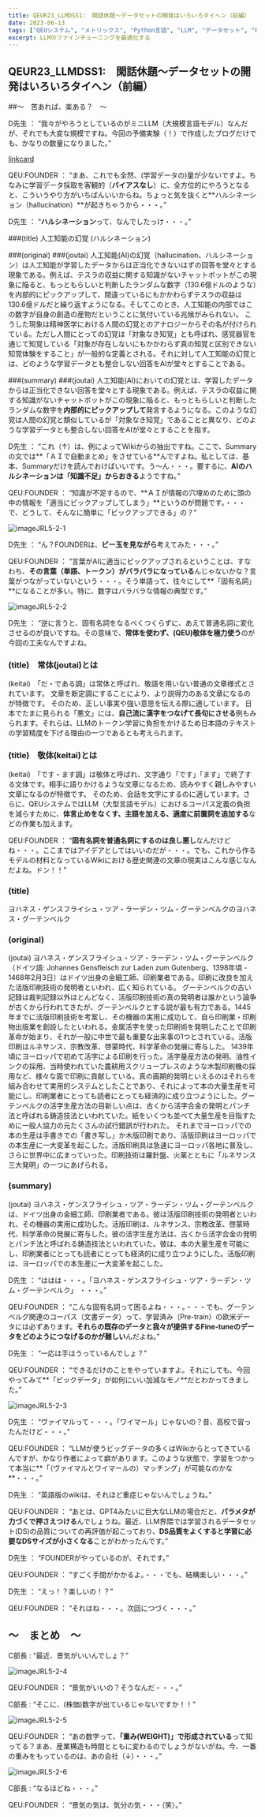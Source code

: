 ```yaml
---
title: QEUR23_LLMDSS1:　閑話休題～データセットの開発はいろいろタイヘン（前編）
date: 2023-06-13
tags: ["QEUシステム", "メトリックス", "Python言語", "LLM", "データセット", "Fine-tuning", "イノベーション"]
excerpt: LLMのファインチューニングを最適化する
---
```


## QEUR23_LLMDSS1:　閑話休題～データセットの開発はいろいろタイヘン（前編）

##～　苦あれば、楽ある？　～

D先生 ： “我々がやろうとしているのがミニLLM（大規模言語モデル）なんだが、それでも大変な規模ですね。今回の予備実験（！）で作成したブログだけでも、かなりの数量になりました。”

[linkcard](https://qeuslife.blogspot.com/2023/06/what-is-post-capitalism-what-is.html)

QEU:FOUNDER ： “まあ、これでも全然、(学習データの)量が少ないですよ。ちなみに学習データ採取を客観的（**バイアスなし**）に、全方位的にやろうとなると、こういうやり方がいちばんいいからね。ちょっと気を抜くと**ハルシネーション（hallucination）**が起きちゃうから・・・。”

D先生 ： “**ハルシネーション**って、なんでしたっけ・・・。”

###(title)
人工知能の幻覚 (ハルシネーション)

###(original)
###(joutai)
人工知能(AI)の幻覚（hallucination、ハルシネーション）は人工知能が学習したデータからは正当化できないはずの回答を堂々とする現象である。例えば、テスラの収益に関する知識がないチャットボットがこの現象に陥ると、もっともらしいと判断したランダムな数字（130.6億ドルのような）を内部的にピックアップして、間違っているにもかかわらずテスラの収益は130.6億ドルだと繰り返すようになる。そしてこのとき、人工知能の内部ではこの数字が自身の創造の産物だということに気付いている兆候がみられない。
こうした現象は精神医学における人間の幻覚とのアナロジーからその名が付けられている。ただし人間にとっての幻覚は「対象なき知覚」とも呼ばれ、感覚器官を通じて知覚している「対象が存在しないにもかかわらず真の知覚と区別できない知覚体験をすること」が一般的な定義とされる。それに対して人工知能の幻覚とは、どのような学習データとも整合しない回答をAIが堂々とすることである。

###(summary)
###(joutai)
人工知能(AI)においての幻覚とは、学習したデータからは正当化できない回答を堂々とする現象である。例えば、テスラの収益に関する知識がないチャットボットがこの現象に陥ると、もっともらしいと判断したランダムな数字を**内部的にピックアップして**発言するようになる。このような幻覚は人間の幻覚と類似しているが「対象なき知覚」であることと異なり、どのような学習データとも整合しない回答をAIが堂々とすることを指す。

D先生 ： “これ（↑）は、例によってWikiからの抽出ですね。ここで、Summaryの文では**「ＡＩで自動まとめ」をさせている**んですよね。私としては、基本、Summaryだけを読んでおけばいいです。う～ん・・・。要するに、**AIのハルシネーションは「知識不足」からおきる**ようですね。”

QEU:FOUNDER ： “知識が不足するので、**ＡＩが情報の穴埋めのために頭の中の情報を「適当にピックアップしてしまう」**というのが問題です。・・・で、どうして、そんなに簡単に「ピックアップできる」の？”

![imageJRL5-2-1](/2023-06-13-QEUR23_LLMDSS1/imageJRL5-2-1.jpg)

D先生 ： “ん？FOUNDERは、**ビー玉を見ながら**考えてみた・・・。”

QEU:FOUNDER ： “言葉がAIに適当にピックアップされるということは、すなわち、**その言葉（単語、トークン）がバラバラになっている**んじゃないかな？言葉がつながっていないという・・・。そう単語って、往々にして**「固有名詞」**になることが多い。特に、数字はバラバラな情報の典型です。”

![imageJRL5-2-2](/2023-06-13-QEUR23_LLMDSS1/imageJRL5-2-2.jpg)

D先生 ： “逆に言うと、固有名詞をなるべくつくらずに、あえて普通名詞に変化させるのが良いですね。その意味で、**常体を使わず、(QEU)敬体を極力使う**のが今回の工夫なんですよね。

### (title)　常体(joutai)とは

(keitai)　「だ・である調」は常体と呼ばれ、敬語を用いない普通の文章様式とされています。 文章を断定調にすることにより、より説得力のある文章になるのが特徴です。 そのため、正しい事実や強い意思を伝える際に適しています。
日本でたまに見られる「悪文」には、**自己流に漢字をつなげて長句にさせる**例もみられます。それらは、LLMのトークン学習に負担をかけるため日本語のテキストの学習精度を下げる理由の一つであるとも考えられます。

### (title)　敬体(keitai)とは

(keitai)　「です・ます調」は敬体と呼ばれ、文字通り「です」「ます」で終了する文体です。相手に語りかけるような文章になるため、読みやすく親しみやすい文章になるのが特徴です。
そのため、会話を文字にするのに適しています。さらに、QEUシステムではLLM（大型言語モデル）におけるコーパス定義の負担を減らすために、**体言止めをなくす、主語を加える、適度に前置詞を追加する**などの作業も加えます。

QEU:FOUNDER ： “**固有名詞を普通名詞にするのは良し悪し**なんだけどね・・・。ここまではアイデアとしてはいいのだが・・・。でも、これから作るモデルの材料となっているWikiにおける歴史関連の文章の現実はこんな感じなんだよね。ドン！！”

### (title)
ヨハネス・ゲンスフライシュ・ツア・ラーデン・ツム・グーテンベルクのヨハネス・グーテンベルク

### (original)
(joutai)
ヨハネス・ゲンスフライシュ・ツア・ラーデン・ツム・グーテンベルク（ドイツ語: Johannes Gensfleisch zur Laden zum Gutenberg、1398年頃 - 1468年2月3日）はドイツ出身の金細工師、印刷業者である。印刷に改良を加えた活版印刷技術の発明者といわれ、広く知られている。
グーテンベルクの古い記録は裁判記録以外ほとんどなく、活版印刷技術の真の発明者は誰かという論争が古くから行われてきたが、グーテンベルクとする説が最も有力である。1445年までに活版印刷技術を考案し、その機器の実用に成功して、自ら印刷業・印刷物出版業を創設したといわれる。金属活字を使った印刷術を発明したことで印刷革命が始まり、それが一般に中世で最も重要な出来事の1つとされている。活版印刷はルネサンス、宗教改革、啓蒙時代、科学革命の発展に寄与した。
1439年頃にヨーロッパで初めて活字による印刷を行った。活字量産方法の発明、油性インクの採用、当時使われていた農耕用スクリュープレスのような木製印刷機の採用など、様々な面で印刷に貢献している。真の画期的発明といえるのはそれらを組み合わせて実用的システムとしたことであり、それによって本の大量生産を可能にし、印刷業者にとっても読者にとっても経済的に成り立つようにした。グーテンベルクの活字生産方法の目新しい点は、古くから活字合金の発明とパンチ法と呼ばれる鋳造技法といわれていた。紙をいくつも並べて大量生産を目指すために一般人協力の元たくさんの試行錯誤が行われた。 それまでヨーロッパでの本の生産は手書きでの「書き写し」か木版印刷であり、活版印刷はヨーロッパでの本生産に一大変革を起こした。活版印刷具は急速にヨーロッパ各地に普及し、さらに世界中に広まっていった。印刷技術は羅針盤、火薬とともに「ルネサンス三大発明」の一つにあげられる。

### (summary)
(joutai)
ヨハネス・ゲンスフライシュ・ツア・ラーデン・ツム・グーテンベルクは、ドイツ出身の金細工師、印刷業者である。彼は活版印刷技術の発明者といわれ、その機器の実用に成功した。活版印刷は、ルネサンス、宗教改革、啓蒙時代、科学革命の発展に寄与した。彼の活字生産方法は、古くから活字合金の発明とパンチ法と呼ばれる鋳造技法といわれていた。彼は、本の大量生産を可能にし、印刷業者にとっても読者にとっても経済的に成り立つようにした。活版印刷は、ヨーロッパでの本生産に一大変革を起こした。

D先生 ： “ははは・・・。「ヨハネス・ゲンスフライシュ・ツア・ラーデン・ツム・グーテンベルク」 ・・・。”

QEU:FOUNDER ： “こんな固有名詞って困るよね・・・。・・・でも、グーテンベルグ関連のコーパス（文書データ）って、学習済み（Pre-train）の欧米データには必ずあります。**それらの既存のデータと我々が提供するFine-tuneのデータをどのようにつなげるのかが難しい**んだよね。”

D先生 ： “一応は手はうっているんでしょ？”

QEU:FOUNDER ： “できるだけのことをやっていますよ。それにしても、今回やってみて**「ビックデータ」が如何にいい加減なモノ**だとわかってきました。”

![imageJRL5-2-3](/2023-06-13-QEUR23_LLMDSS1/imageJRL5-2-3.jpg)

D先生 ： “ヴァイマルって・・・。「ワイマール」じゃないの？昔、高校で習ったんだけど・・・。”

QEU:FOUNDER ： “LLMが使うビッグデータの多くはWikiからとってきているんですが、かなり作者によって癖があります。このような状態で、学習をつかって本当に**「（ヴァイマルとワイマールの）マッチング」が可能なのかな**・・・。”

D先生 ： “英語版のwikiは、それほど重症じゃないんでしょうね。”

QEU:FOUNDER ： “あとは、GPT4みたいに巨大なLLMの場合だと、**パラメタが力づくで押さえつける**んでしょうね。最近、LLM界隈では学習されるデータセット(DS)の品質についての再評価が起こっており、**DS品質をよくすると学習に必要なDSサイズが小さくなる**ことがわかったんです。”

D先生 ： “FOUNDERがやっているのが、それです。”

QEU:FOUNDER ： “すごく手間がかかるよ。・・・でも、結構楽しい・・・。”

D先生 ： “えっ！？楽しいの！？”

QEU:FOUNDER ： “それはね・・・。次回につづく・・・。”



## ～　まとめ　～

C部長 : “最近、景気がいいんでしょ？”

![imageJRL5-2-4](/2023-06-13-QEUR23_LLMDSS1/imageJRL5-2-4.jpg)

QEU:FOUNDER ： “景気がいいの？そうなんだ・・・。”

C部長 : “そこに、(株価)数字が出ているじゃないですか！！”

![imageJRL5-2-5](/2023-06-13-QEUR23_LLMDSS1/imageJRL5-2-5.jpg)

QEU:FOUNDER ： “あの数字って、**「重み(WEIGHT)」で形成されている**って知ってる？まあ、産業構造も時間とともに変わるのでしょうがないがね。今、一番の重みをもっているのは、あの会社（↓）・・・。”

![imageJRL5-2-6](/2023-06-13-QEUR23_LLMDSS1/imageJRL5-2-6.jpg)

C部長 : “なるほどね・・・。”

QEU:FOUNDER ： “景気の気は、気分の気・・・（笑）。”

